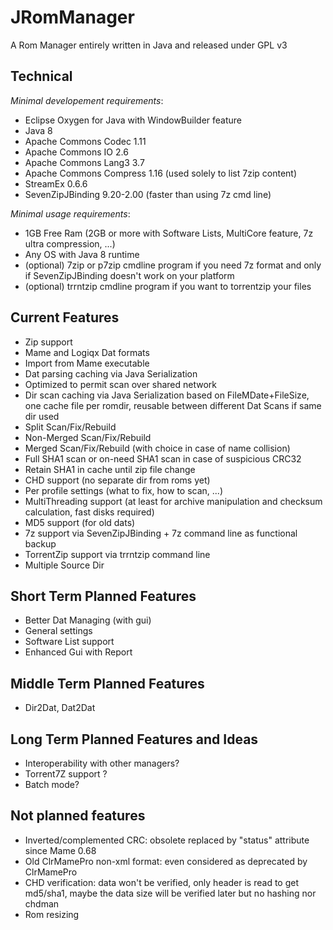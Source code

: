 # JRomManager

A Rom Manager entirely written in Java and released under GPL v3

## Technical
_Minimal developement requirements_:
- Eclipse Oxygen for Java with WindowBuilder feature
- Java 8
- Apache Commons Codec 1.11 
- Apache Commons IO 2.6
- Apache Commons Lang3 3.7
- Apache Commons Compress 1.16 (used solely to list 7zip content)
- StreamEx 0.6.6
- SevenZipJBinding 9.20-2.00 (faster than using 7z cmd line)

_Minimal usage requirements_:
- 1GB Free Ram (2GB or more with Software Lists, MultiCore feature, 7z ultra compression, ...)
- Any OS with Java 8 runtime
- (optional) 7zip or p7zip cmdline program if you need 7z format and only if SevenZipJBinding doesn't work on your platform
- (optional) trrntzip cmdline program if you want to torrentzip your files

## Current Features
- Zip support
- Mame and Logiqx Dat formats
- Import from Mame executable
- Dat parsing caching via Java Serialization
- Optimized to permit scan over shared network
- Dir scan caching via Java Serialization based on FileMDate+FileSize, one cache file per romdir, reusable between different Dat Scans if same dir used
- Split Scan/Fix/Rebuild
- Non-Merged Scan/Fix/Rebuild
- Merged Scan/Fix/Rebuild (with choice in case of name collision)
- Full SHA1 scan or on-need SHA1 scan in case of suspicious CRC32
- Retain SHA1 in cache until zip file change
- CHD support (no separate dir from roms yet)
- Per profile settings (what to fix, how to scan, ...)
- MultiThreading support (at least for archive manipulation and checksum calculation, fast disks required)
- MD5 support (for old dats)
- 7z support via SevenZipJBinding + 7z command line as functional backup
- TorrentZip support via trrntzip command line
- Multiple Source Dir

## Short Term Planned Features
- Better Dat Managing (with gui)
- General settings
- Software List support
- Enhanced Gui with Report

## Middle Term Planned Features
- Dir2Dat, Dat2Dat

## Long Term Planned Features and Ideas
- Interoperability with other managers?
- Torrent7Z support ?
- Batch mode?

## Not planned features
- Inverted/complemented CRC: obsolete replaced by "status" attribute since Mame 0.68
- Old ClrMamePro non-xml format: even considered as deprecated by ClrMamePro
- CHD verification: data won't be verified, only header is read to get md5/sha1, maybe the data size will be verified later but no hashing nor chdman
- Rom resizing
